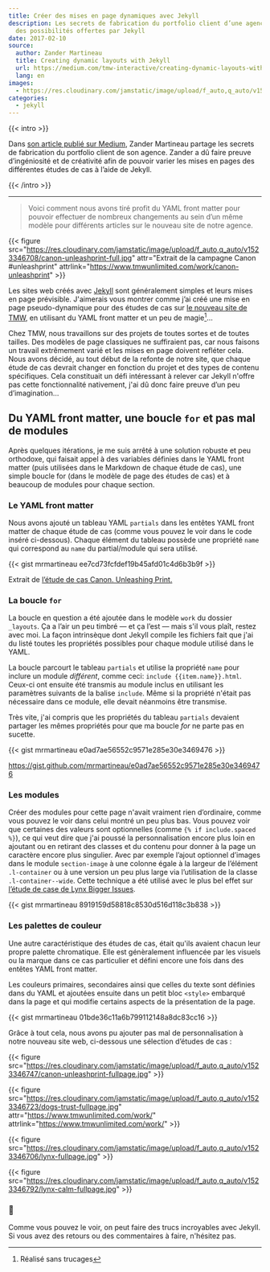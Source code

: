 ```yaml
---
title: Créer des mises en page dynamiques avec Jekyll
description: Les secrets de fabrication du portfolio client d’une agence à l’aide
  des possibilités offertes par Jekyll
date: 2017-02-10
source:
  author: Zander Martineau
  title: Creating dynamic layouts with Jekyll
  url: https://medium.com/tmw-interactive/creating-dynamic-layouts-with-jekyll-3bbb7fc57d1f#.iac16fjec
  lang: en
images:
  - https://res.cloudinary.com/jamstatic/image/upload/f_auto,q_auto/v1523346708/canon-unleashprint-full.jpg
categories:
  - jekyll
---
```


{{< intro >}}

Dans [son article publié sur Medium](https://medium.com/tmw-interactive/creating-dynamic-layouts-with-jekyll-3bbb7fc57d1f#.iac16fjec),
Zander Martineau partage les secrets de fabrication du portfolio client de son
agence. Zander a dû faire preuve d’ingéniosité et de créativité afin de pouvoir
varier les mises en pages des différentes études de cas à l’aide de Jekyll.

{{< /intro >}}

***

> Voici comment nous avons tiré profit du YAML front matter pour pouvoir
> effectuer de nombreux changements au sein d’un même modèle pour différents
> articles sur le nouveau site de notre agence.

{{< figure src="https://res.cloudinary.com/jamstatic/image/upload/f_auto,q_auto/v1523346708/canon-unleashprint-full.jpg"
attr="Extrait de la campagne Canon #unleashprint"
attrlink="https://www.tmwunlimited.com/work/canon-unleashprint" >}}

Les sites web créés avec [Jekyll](https://jekyllrb.com/) sont généralement
simples et leurs mises en page prévisible. J'aimerais vous montrer comme j’ai
créé une mise en page pseudo-dynamique pour des études de cas sur
[le nouveau site de TMW](https://www.tmwunlimited.com), en utilisant du YAML
front matter et un peu de magie[^1]…

Chez TMW, nous travaillons sur des projets de toutes sortes et de toutes
tailles. Des modèles de page classiques ne suffiraient pas, car nous faisons un
travail extrêmement varié et les mises en page doivent refléter cela. Nous avons
décidé, au tout début de la refonte de notre site, que chaque étude de cas
devrait changer en fonction du projet et des types de contenu spécifiques. Cela
constituait un défi intéressant à relever car Jekyll n'offre pas cette
fonctionnalité nativement, j'ai dû donc faire preuve d’un peu d’imagination…

## Du YAML front matter, une boucle `for` et pas mal de modules

Après quelques itérations, je me suis arrêté à une solution robuste et peu
orthodoxe, qui faisait appel à des variables définies dans le YAML front matter
(puis utilisées dans le Markdown de chaque étude de cas), une simple boucle for
(dans le modèle de page des études de cas) et à beaucoup de modules pour chaque
section.

### Le YAML front matter

Nous avons ajouté un tableau YAML `partials` dans les entêtes YAML front matter
de chaque étude de cas (comme vous pouvez le voir dans le code inséré
ci-dessous). Chaque élément du tableau possède une propriété `name` qui
correspond au `name` du partial/module qui sera utilisé.

{{< gist mrmartineau ee7cd73fcfdef19b45afd01c4d6b3b9f >}}

<figcaption>Extrait de <a href="https://www.tmwunlimited.com/work/canon-unleashprint/">l’étude de cas Canon. Unleashing Print.</a>
</figcaption>

### La boucle `for`

La boucle en question a été ajoutée dans le modèle `work` du dossier `_layouts`.
Ça a l’air un peu timbré — et ça l’est — mais s'il vous plaît, restez avec moi.
La façon intrinsèque dont Jekyll compile les fichiers fait que j'ai du listé
toutes les propriétés possibles pour chaque module utilisé dans le YAML.

La boucle parcourt le tableau `partials` et utilise la propriété `name` pour
inclure un module _différent_, comme ceci: `include {{item.name}}.html`. Ceux-ci
ont ensuite été transmis au module inclus en utilisant les paramètres suivants
de la balise `include`. Même si la propriété n'était pas nécessaire dans ce
module, elle devait néanmoins être transmise.

Très vite, j'ai compris que les propriétés du tableau `partials` devaient
partager les mêmes propriétés pour que ma boucle _for_ ne parte pas en sucette.

{{< gist mrmartineau e0ad7ae56552c9571e285e30e3469476 >}}

<figcaption>
  <a href="https://gist.github.com/mrmartineau/e0ad7ae56552c9571e285e30e3469476" data-href="https://gist.github.com/mrmartineau/e0ad7ae56552c9571e285e30e3469476" rel="nofollow noopener" target="_blank">https://gist.github.com/mrmartineau/e0ad7ae56552c9571e285e30e3469476</a>
</figcaption>

### Les modules

Créer des modules pour cette page n'avait vraiment rien d’ordinaire, comme vous
pouvez le voir dans celui montré un peu plus bas. Vous pouvez voir que certaines
des valeurs sont optionnelles (comme `{% if include.spaced %}`), ce qui veut
dire que j'ai poussé la personnalisation encore plus loin en ajoutant ou en
retirant des classes et du contenu pour donner à la page un caractère encore
plus singulier. Avec par exemple l’ajout optionnel d’images dans le module
`section-image` à une colonne égale à la largeur de l’élément `.l-container` ou
à une version un peu plus large via l’utilisation de la classe
`.l-container--wide`. Cette technique a été utilisé avec le plus bel effet sur
[l’étude de case de Lynx Bigger Issues](https://www.tmwunlimited.com/work/unilever-lynx-bigger-issues/).

{{< gist mrmartineau 8919159d58818c8530d516d118c3b838 >}}

### Les palettes de couleur

Une autre caractéristique des études de cas, était qu'ils avaient chacun leur
propre palette chromatique. Elle est génèralement influencée par les visuels ou
la marque dans ce cas particulier et défini encore une fois dans des entêtes
YAML front matter.

Les couleurs primaires, secondaires ainsi que celles du texte sont définies
dans du YAML et ajoutées ensuite dans un petit bloc `<style>` embarqué dans la
page et qui modifie certains aspects de la présentation de la page.

{{< gist mrmartineau 01bde36c11a6b799112148a8dc83cc16 >}}

Grâce à tout cela, nous avons pu ajouter pas mal de personnalisation à notre
nouveau site web, ci-dessous une sélection d’études de cas :

{{< figure src="https://res.cloudinary.com/jamstatic/image/upload/f_auto,q_auto/v1523346747/canon-unleashprint-fullpage.jpg" >}}

{{< figure src="https://res.cloudinary.com/jamstatic/image/upload/f_auto,q_auto/v1523346723/dogs-trust-fullpage.jpg"
attr="https://www.tmwunlimited.com/work/"
attrlink="https://www.tmwunlimited.com/work/" >}}

{{< figure src="https://res.cloudinary.com/jamstatic/image/upload/f_auto,q_auto/v1523346706/lynx-fullpage.jpg" >}}

{{< figure src="https://res.cloudinary.com/jamstatic/image/upload/f_auto,q_auto/v1523346792/lynx-calm-fullpage.jpg" >}}

### 👋

Comme vous pouvez le voir, on peut faire des trucs incroyables avec Jekyll. Si
vous avez des retours ou des commentaires à faire, n'hésitez pas.

[^1]: Réalisé sans trucages
